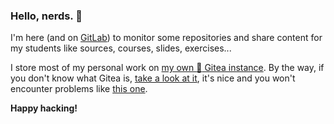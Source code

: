 <!--
**sqyqh/sqyqh** is a ✨ _special_ ✨ repository because its `README.md` (this file) appears on my GitHub profile.
-->
### Hello, nerds. :metal:

I'm here (and on [GitLab](https://gitlab.com/sqyqh)) to monitor some repositories and share content for my students like sources, courses, slides, exercises...

I store most of my personal work on [my own :tea: Gitea instance](https://git.elyat.im). By the way, if you don't know what Gitea is, [take a look at it](https://gitea.io/), it's nice and you won't encounter problems like [this one](https://www.eff.org/fr/deeplinks/2020/11/github-reinstates-youtube-dl-after-riaas-abuse-dmca).

**Happy hacking!**
